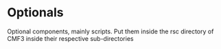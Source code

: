 # Optionals
Optional components, mainly scripts. Put them inside the rsc directory of CMF3 inside their respective sub-directories